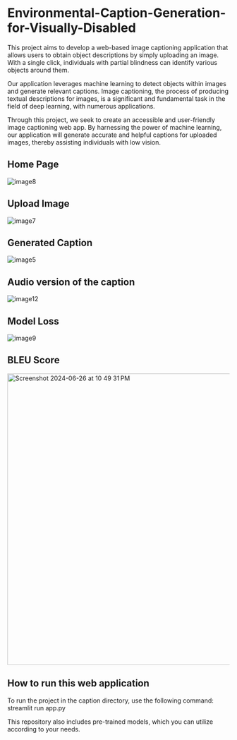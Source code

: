 # Environmental-Caption-Generation-for-Visually-Disabled
This project aims to develop a web-based image captioning application that allows users to obtain object descriptions by simply uploading an image. With a single click, individuals with partial blindness can identify various objects around them.

Our application leverages machine learning to detect objects within images and generate relevant captions. Image captioning, the process of producing textual descriptions for images, is a significant and fundamental task in the field of deep learning, with numerous applications.

Through this project, we seek to create an accessible and user-friendly image captioning web app. By harnessing the power of machine learning, our application will generate accurate and helpful captions for uploaded images, thereby assisting individuals with low vision.

## Home Page
![image8](https://github.com/devkansara/Environmental-Caption-Generation-for-Visually-Disabled/assets/65404261/36445a9d-5c95-42be-8cc6-cb47c03f5042)

## Upload Image
![image7](https://github.com/devkansara/Environmental-Caption-Generation-for-Visually-Disabled/assets/65404261/fea7470e-e30b-46b7-b690-870a6208abc0)

## Generated Caption
![image5](https://github.com/devkansara/Environmental-Caption-Generation-for-Visually-Disabled/assets/65404261/9250d300-881d-4da0-8d6e-c2523516fc55)

## Audio version of the caption
![image12](https://github.com/devkansara/Environmental-Caption-Generation-for-Visually-Disabled/assets/65404261/516a5134-9799-4604-aa0d-4eab4ee6ed2d)

## Model Loss
![image9](https://github.com/devkansara/Environmental-Caption-Generation-for-Visually-Disabled/assets/65404261/c53fb22c-8e3c-4e47-961a-cb59b17559a2)

## BLEU Score
<img width="661" alt="Screenshot 2024-06-26 at 10 49 31 PM" src="https://github.com/devkansara/Environmental-Caption-Generation-for-Visually-Disabled/assets/65404261/b44280e4-f374-4fa7-980d-b645e261546b">

## How to run this web application
To run the project in the caption directory, use the following command:
streamlit run app.py

This repository also includes pre-trained models, which you can utilize according to your needs.
